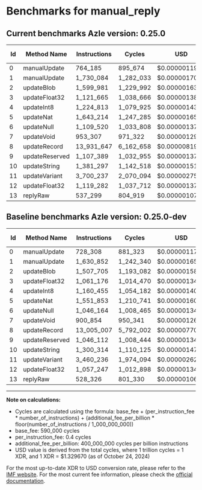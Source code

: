 # Benchmarks for manual_reply

## Current benchmarks Azle version: 0.25.0

| Id  | Method Name    | Instructions | Cycles    | USD           | USD/Million Calls | Change                            |
| --- | -------------- | ------------ | --------- | ------------- | ----------------- | --------------------------------- |
| 0   | manualUpdate   | 764_185      | 895_674   | $0.0000011910 | $1.19             | <font color="red">+35_877</font>  |
| 1   | manualUpdate   | 1_730_084    | 1_282_033 | $0.0000017047 | $1.70             | <font color="red">+99_232</font>  |
| 2   | updateBlob     | 1_599_981    | 1_229_992 | $0.0000016355 | $1.63             | <font color="red">+92_276</font>  |
| 3   | updateFloat32  | 1_121_665    | 1_038_666 | $0.0000013811 | $1.38             | <font color="red">+60_489</font>  |
| 4   | updateInt8     | 1_224_813    | 1_079_925 | $0.0000014359 | $1.43             | <font color="red">+64_358</font>  |
| 5   | updateNat      | 1_643_214    | 1_247_285 | $0.0000016585 | $1.65             | <font color="red">+91_361</font>  |
| 6   | updateNull     | 1_109_520    | 1_033_808 | $0.0000013746 | $1.37             | <font color="red">+63_356</font>  |
| 7   | updateVoid     | 953_307      | 971_322   | $0.0000012915 | $1.29             | <font color="red">+52_453</font>  |
| 8   | updateRecord   | 13_931_647   | 6_162_658 | $0.0000081943 | $8.19             | <font color="red">+926_640</font> |
| 9   | updateReserved | 1_107_389    | 1_032_955 | $0.0000013735 | $1.37             | <font color="red">+61_277</font>  |
| 10  | updateString   | 1_381_297    | 1_142_518 | $0.0000015192 | $1.51             | <font color="red">+80_983</font>  |
| 11  | updateVariant  | 3_700_237    | 2_070_094 | $0.0000027525 | $2.75             | <font color="red">+240_001</font> |
| 12  | updateFloat32  | 1_119_282    | 1_037_712 | $0.0000013798 | $1.37             | <font color="red">+62_035</font>  |
| 13  | replyRaw       | 537_299      | 804_919   | $0.0000010703 | $1.07             | <font color="red">+8_973</font>   |

## Baseline benchmarks Azle version: 0.25.0-dev

| Id  | Method Name    | Instructions | Cycles    | USD           | USD/Million Calls |
| --- | -------------- | ------------ | --------- | ------------- | ----------------- |
| 0   | manualUpdate   | 728_308      | 881_323   | $0.0000011719 | $1.17             |
| 1   | manualUpdate   | 1_630_852    | 1_242_340 | $0.0000016519 | $1.65             |
| 2   | updateBlob     | 1_507_705    | 1_193_082 | $0.0000015864 | $1.58             |
| 3   | updateFloat32  | 1_061_176    | 1_014_470 | $0.0000013489 | $1.34             |
| 4   | updateInt8     | 1_160_455    | 1_054_182 | $0.0000014017 | $1.40             |
| 5   | updateNat      | 1_551_853    | 1_210_741 | $0.0000016099 | $1.60             |
| 6   | updateNull     | 1_046_164    | 1_008_465 | $0.0000013409 | $1.34             |
| 7   | updateVoid     | 900_854      | 950_341   | $0.0000012636 | $1.26             |
| 8   | updateRecord   | 13_005_007   | 5_792_002 | $0.0000077015 | $7.70             |
| 9   | updateReserved | 1_046_112    | 1_008_444 | $0.0000013409 | $1.34             |
| 10  | updateString   | 1_300_314    | 1_110_125 | $0.0000014761 | $1.47             |
| 11  | updateVariant  | 3_460_236    | 1_974_094 | $0.0000026249 | $2.62             |
| 12  | updateFloat32  | 1_057_247    | 1_012_898 | $0.0000013468 | $1.34             |
| 13  | replyRaw       | 528_326      | 801_330   | $0.0000010655 | $1.06             |

---

**Note on calculations:**

- Cycles are calculated using the formula: base_fee + (per_instruction_fee \* number_of_instructions) + (additional_fee_per_billion \* floor(number_of_instructions / 1_000_000_000))
- base_fee: 590_000 cycles
- per_instruction_fee: 0.4 cycles
- additional_fee_per_billion: 400_000_000 cycles per billion instructions
- USD value is derived from the total cycles, where 1 trillion cycles = 1 XDR, and 1 XDR = $1.329670 (as of October 24, 2024)

For the most up-to-date XDR to USD conversion rate, please refer to the [IMF website](https://www.imf.org/external/np/fin/data/rms_sdrv.aspx).
For the most current fee information, please check the [official documentation](https://internetcomputer.org/docs/current/developer-docs/gas-cost#execution).
